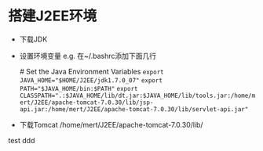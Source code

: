 ﻿搭建J2EE环境
===============
- 下载JDK
- 设置环境变量
e.g. 在~/.bashrc添加下面几行

    \# Set the Java Environment Variables
    `export JAVA_HOME="$HOME/J2EE/jdk1.7.0_07"`
    `export PATH="$JAVA_HOME/bin:$PATH"`
    `export CLASSPATH=".:$JAVA_HOME/lib/dt.jar:$JAVA_HOME/lib/tools.jar:/home/mert/J2EE/apache-tomcat-7.0.30/lib/jsp-api.jar:/home/mert/J2EE/apache-tomcat-7.0.30/lib/servlet-api.jar"`

- 下载Tomcat
/home/mert/J2EE/apache-tomcat-7.0.30/lib/



test
ddd